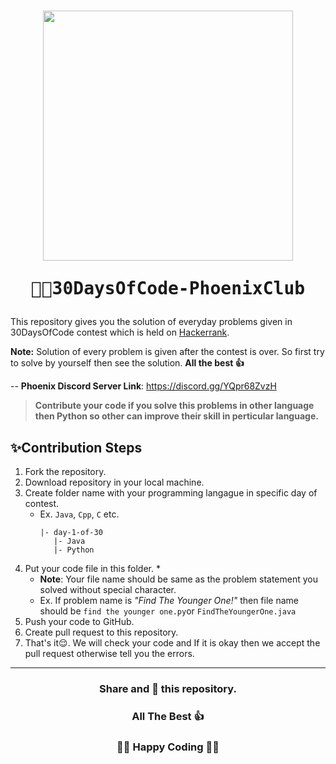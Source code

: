 <h1 align="center"><img src="https://user-images.githubusercontent.com/55116730/148679662-39f53b68-839e-4a65-b975-6b4080ed0413.png" width=400px align="center"/></br>
<pre>👨‍💻30DaysOfCode-PhoenixClub</pre>
</h1>

This repository gives you the solution of everyday problems given in 30DaysOfCode contest which is held on [Hackerrank](https://www.hackerrank.com/ "Hackerrank").

**Note:** Solution of every problem is given after the contest is over. So first try to solve by yourself then see the solution. **All the best 👍**

-- **Phoenix Discord Server Link**:  https://discord.gg/YQpr68ZvzH

> **Contribute your code if you solve this problems in other language then Python so other can improve their skill in perticular language.**

## ✨Contribution Steps
1. Fork the repository.
2. Download repository in your local machine.
3. Create folder name with your programming langague in specific day of contest.
	- Ex. `Java`, `Cpp`, `C` etc.
		 ```
		|- day-1-of-30
			|- Java
			|- Python
		```
4. Put your code file in this folder. *
	- **Note**:  Your file name should be same as the problem statement you solved without special character.
	- Ex. If problem name is *"Find The Younger One!"* then file name should be `find the younger one.py`or `FindTheYoungerOne.java`
5. Push your code to GitHub.
6. Create pull request to this repository.
7. That's it😌. We will check your code and If it is okay then we accept the pull request otherwise tell you the errors.

----
<h3 align="center">Share and 🌟 this repository.<h3>
<h3 align="center">All The Best 👍<h3>
<h3 align="center">👨‍💻 Happy Coding 👨‍💻<h3>